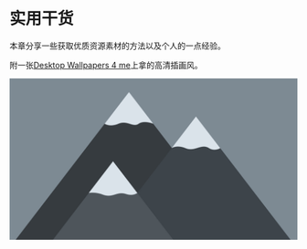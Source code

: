 # 实用干货

本章分享一些获取优质资源素材的方法以及个人的一点经验。 

附一张[Desktop Wallpapers 4 me](http://www.desktopwallpapers4.me/)上拿的高清插画风。

![](images/snow.jpg)